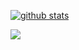 <div align="center"> 
  
  <div style="width: 100%; display: flex">
  
  [![github stats](https://github-readme-stats.vercel.app/api?username=elias-knodel&show_icons=true&title_color=5194d6&icon_color=5194d6&text_color=8163E3&count_private=true)](https://github.com/elias-knodel)

  </div>

  <div style="width: 100%; display: flex">
    <a href="https://discord.gg/Ns8Yygf"><img src="https://invidget.switchblade.xyz/Ns8Yygf?theme=light" /></a>
  </div>
  
</div>
